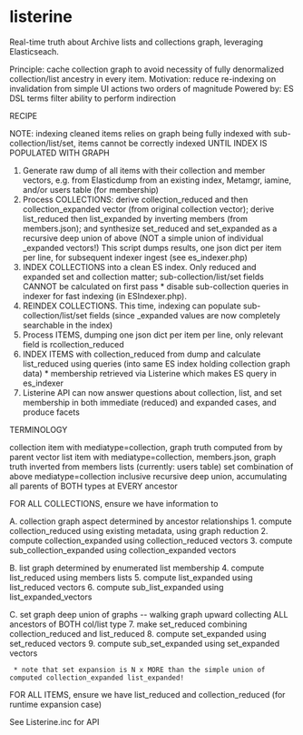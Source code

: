 # listerine

Real-time truth about Archive lists and collections graph, leveraging Elasticseach.

Principle: cache collection graph to avoid necessity of fully denormalized collection/list ancestry in every item.
Motivation: reduce re-indexing on invalidation from simple UI actions two orders of magnitude
Powered by: ES DSL terms filter ability to perform indirection


   RECIPE

   NOTE:     indexing cleaned items relies on graph being fully indexed with sub-collection/list/set, items cannot be correctly indexed UNTIL INDEX IS POPULATED WITH GRAPH

   1. Generate raw dump of all items with their collection and member vectors, e.g. from Elasticdump from an existing index, Metamgr, iamine, and/or users table (for membership)
   2. Process COLLECTIONS:
           derive collection_reduced and then collection_expanded vector (from original collection vector);
           derive list_reduced then list_expanded by inverting members (from members.json); and
           synthesize set_reduced and set_expanded as a recursive deep union of above (NOT a simple union of individual _expanded vectors!)
      This script dumps results, one json dict per item per line, for subsequent indexer ingest (see es_indexer.php)
   3. INDEX COLLECTIONS into a clean ES index. Only reduced and expanded set and collection matter; sub-collection/list/set fields CANNOT be calculated on first pass
           * disable sub-collection queries in indexer for fast indexing (in ESIndexer.php).
   4. REINDEX COLLECTIONS. This time, indexing can populate sub-collection/list/set fields (since _expanded values are now completely searchable in the index)
   5. Process ITEMS, dumping one json dict per item per line, only relevant field is rcollection_reduced
   6. INDEX ITEMS with collection_reduced from dump and calculate list_reduced using queries (into same ES index holding collection graph data)
           * membership retrieved via Listerine which makes ES query in es_indexer
   7. Listerine API can now answer questions about collection, list, and set membership in both immediate (reduced) and expanded cases, and produce facets

   TERMINOLOGY

   collection      item with mediatype=collection,                 graph truth computed from by parent vector
   list            item with mediatype=collection, members.json,   graph truth inverted from members lists (currently: users table)
   set             combination of above mediatype=collection       inclusive recursive deep union, accumulating all parents of BOTH types at EVERY ancestor
       
   FOR ALL COLLECTIONS, 
    ensure we have information to

   A. collection graph aspect              determined by ancestor relationships
       1.  compute collection_reduced          using existing metadata, using graph reduction
       2.  compute collection_expanded         using collection_reduced vectors
       3.  compute sub_collection_expanded     using collection_expanded vectors

   B. list graph                           determined by enumerated list membership
       4.  compute list_reduced                using members lists
       5.  compute list_expanded               using list_reduced vectors
       6.  compute sub_list_expanded           using list_expanded_vectors

   C. set graph                            deep union of graphs -- walking graph upward collecting ALL ancestors of BOTH col/list type
       7.  make set_reduced                    combining collection_reduced and list_reduced
       8.  compute set_expanded                using set_reduced vectors
       9.  compute sub_set_expanded            using set_expanded vectors

     * note that set expansion is N x MORE than the simple union of computed collection_expanded list_expanded!

   FOR ALL ITEMS,
    ensure we have list_reduced and collection_reduced (for runtime expansion case)

   See Listerine.inc for API 

